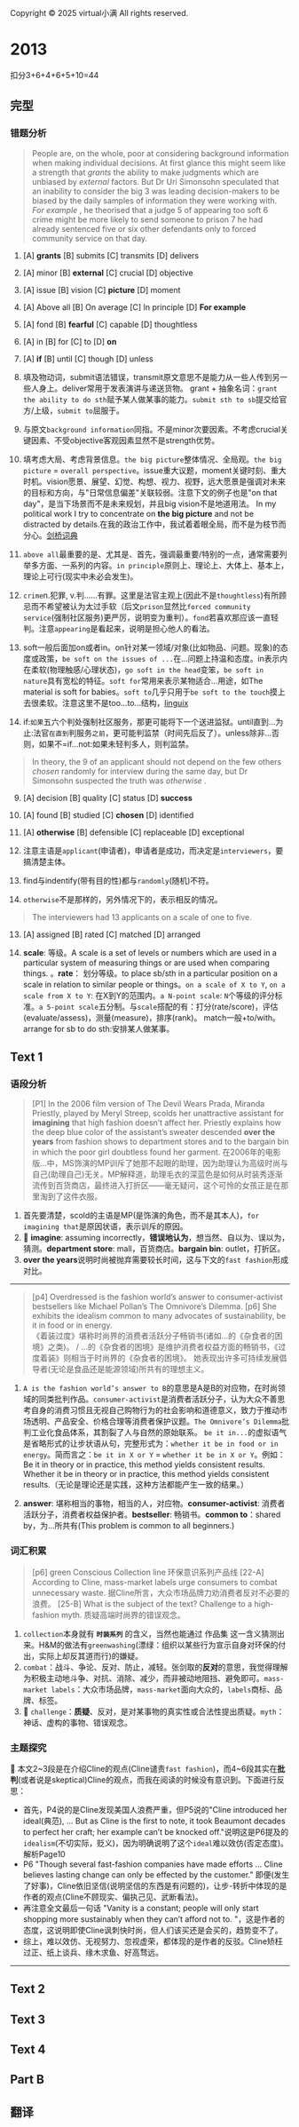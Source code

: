 Copyright © 2025 virtual小满 All rights reserved.
# 2013

扣分3+6+4+6+5+10=44

## 完型

### 错题分析

> People are, on the whole, poor at considering background information when making individual decisions.  At  first glance this might seem like a strength that     *grants*     the ability to make judgments which are unbiased by      *external*      factors. But Dr Uri Simonsohn speculated that an inability to consider the big     3     was leading decision-makers to be biased by the daily samples of information they were working with.     *For example*     , he theorised that a judge     5     of appearing too soft     6      crime might be more likely to send someone to prison    7     he had already sentenced five or six other defendants only to forced community service on that day.
1. [A] **grants**	[B] submits	[C] transmits	[D] delivers
2. [A] minor	[B] **external**	[C] crucial	[D] objective
3. [A] issue	[B] vision	[C] **picture**	[D] moment
4. [A] Above all	[B] On average	[C] In principle	[D] **For example**
5. [A] fond	[B] **fearful**	[C] capable	[D] thoughtless
6. [A] in	[B] for	[C] to	[D] **on**
7. [A] **if**	[B] until	[C] though	[D] unless


1. 填及物动词，submit语法错误，transmit原文意思不是能力从一些人传到另一些人身上。deliver常用于发表演讲与递送货物。
grant + 抽象名词：`grant the ability to do sth`赋予某人做某事的能力。`submit sth to sb`提交给官方/上级，`submit to`屈服于。
2. 与原文`background information`同指。不是minor次要因素。不考虑crucial关键因素、不受objective客观因素显然不是strength优势。
3. 填考虑大局、考虑背景信息。`the big picture`整体情况、全局观。`the big picture` = `overall perspective`。issue重大议题，moment关键时刻、重大时机。vision愿景、展望、幻觉、构想、视力、视野，远大愿景是强调对未来的目标和方向，与"日常信息偏差"关联较弱。注意下文的例子也是"on that day"，是当下场景而不是未来规划，并且big vision不是地道用法。
In my political work I try to concentrate on **the big picture** and not be distracted by details.在我的政治工作中，我试着着眼全局，而不是为枝节而分心。[剑桥词典](https://dictionary.cambridge.org/us/dictionary/english-chinese-traditional/big-bigger-picture?utm_source=chatgpt.com)
4. `above all`最重要的是、尤其是、首先，强调最重要/特别的一点，通常需要列举多方面、一系列的内容。`in principle`原则上、理论上、大体上、基本上，理论上可行(现实中未必会发生)。
5. `crime`n.犯罪, v.判……有罪。这里是法官主观上(因此不是`thoughtless`)有所顾忌而不希望被认为太过手软（后文`prison`显然比`forced community service`(强制社区服务)更严厉，说明变为重判）。`fond`若喜欢那应该一直轻判。注意`appearing`是看起来，说明是担心他人的看法。
6. soft一般后面加on或者in。on针对某一领域/对象(比如物品、问题。现象)的态度或政策，`be soft on the issues of ...`在...问题上持温和态度。in表示内在柔软(物理触感/心理状态)，`go soft in the head`变笨，`be soft in nature`具有宽松的特征。`soft for`常用来表示某物适合…用途，如The material is soft for babies。`soft to`几乎只用于`be soft to the touch`摸上去很柔软。注意这里不是too...to...结构，[linguix](https://linguix.com/english/preposition/preposition-before-noun/view/soft-on-soft-in)
7. if:`如果`五六个判处强制社区服务，那更可能将下一个送进监狱。until直到...为止:法官`在直到`判服务`之前`，更可能判监禁（时间先后反了）。unless除非...否则，如果不=if...not:如果未轻判多人，则判监禁。

> In  theory, the   9   of an applicant should not depend on the few others  *chosen*   randomly for interview during the same day, but Dr Simonsohn suspected the truth was    *otherwise*   .
9. [A] decision	[B] quality	[C] status	[D] **success**
10. [A] found	[B] studied	[C] **chosen**	[D] identified
11. [A] **otherwise**	[B] defensible	[C] replaceable	[D] exceptional

9. 注意主语是`applicant`(申请者)，申请者是成功，而决定是`interviewers`，要搞清楚主体。
10. find与indentify(带有目的性)都与`randomly`(随机)不符。
11. `otherwise`不是那样的，另外情况下的，表示相反的情况。

> The  interviewers had     13     applicants  on a scale  of one  to five. 
13. [A] assigned	[B] rated	[C] matched	[D] arranged

13. **scale**: 等级。A scale is a set of levels or numbers which are used in a particular system of measuring things or are used when comparing things. 。**rate**： 划分等级。to place sb/sth in a particular position on a scale in relation to similar people or things。`on a scale of X to Y`, `on a scale from X to Y`: 在X到Y的范围内。`a N-point scale`: `N`个等级的评分标准。`a 5-point scale`五分制。与`scale`搭配的有：打分(rate/score)，评估(evaluate/assess)，测量(measure)，排序(rank)。
match一般+to/with。arrange for sb to do sth:安排某人做某事。

## Text 1

### 语段分析

> [P1] In the 2006 film version of The Devil Wears Prada, Miranda Priestly, played by Meryl Streep, scolds her unattractive assistant for **imagining** that high fashion doesn’t affect her. Priestly explains how the deep blue color of the assistant’s sweater descended **over the years** from fashion shows to department stores and to the bargain bin in which the poor girl doubtless found her garment.
在2006年的电影版...中，MS饰演的MP训斥了她那不起眼的助理，因为助理认为高级时尚与自己(助理自己)无关。MP解释道，助理毛衣的深蓝色是如何从时装秀逐渐流传到百货商店，最终进入打折区——毫无疑问，这个可怜的女孩正是在那里淘到了这件衣服。

1. 首先要清楚，scold的主语是MP(是饰演的角色，而不是其本人)，`for imagining that`是原因状语，表示训斥的原因。
2. 📌 **imagine**: assuming incorrectly，**错误地认为**，想当然、自以为、误以为，猜测。**department store**: mall，百货商店。**bargain bin**: outlet，打折区。
3. **over the years**说明时尚被抛弃需要较长时间，这与下文的`fast fashion`形成对比。

---

> [p4] Overdressed is the fashion world’s answer to consumer-activist bestsellers like Michael Pollan’s The Omnivore’s Dilemma. 
  [p6] She exhibits the idealism common to many advocates of sustainability, be it in food or in energy.  
  《着装过度》堪称时尚界的消费者活跃分子畅销书(诸如...的《杂食者的困境》之类)。 / ...的《杂食者的困境》是维护消费者权益方面的畅销书，《过度着装》则相当于时尚界的《杂食者的困境》。
  她表现出许多可持续发展倡导者(无论是食品还是能源领域)所共有的理想主义。

1. `A is the fashion world’s answer to B`的意思是A是B的对应物，在时尚领域的同类批判作品。`consumer-activist`是消费者活跃分子，认为大众不善思考自身的消费习惯且无视自己购物行为的社会影响和道德意义，致力于推动市场透明、产品安全、价格合理等消费者保护议题。`The Omnivore’s Dilemma`批判工业化食品体系，其割裂了人与自然的原始联系。
`be it in...`的虚拟语气是省略形式的让步状语从句，完整形式为：`whether it be in food or in energy`。简而言之：`be it in X or Y` = `whether it be in X or Y`。例如：Be it in theory or in practice, this method yields consistent results. Whether it be in theory or in practice, this method yields consistent results.（无论是理论还是实践，这种方法都能产生一致的结果。）

2. **answer**: 堪称相当的事物，相当的人，对应物。**consumer-activist**: 消费者活跃分子，消费者权益保护者。**bestseller**: 畅销书。**common to**：shared by，为…所共有(This problem is common to all beginners.)

### 词汇积累


> [p6] green Conscious Collection line
 环保意识系列产品线
  [22-A] According to Cline, mass-market labels urge consumers to combat unnecessary waste.
 据Cline所言，大众市场品牌力劝消费者反对不必要的浪费。 
  [25-B] What is the subject of the text?  Challenge to a high-fashion myth.
 质疑高端时尚界的错误观念。

1. `collection`本身就有 **`时装系列`** 的含义，当然也能通过 作品集 这一含义猜测出来。H&M的做法有`greenwashing`(漂绿：组织以某些行为宣示自身对环保的付出，实际上却反其道而行)的嫌疑。
2. `combat`：战斗、争论、反对、防止，减轻。张剑取的**反对**的意思，我觉得理解为积极主动地斗争、对抗、消除、减少，而非被动地阻挡、避免即可。`mass-market labels`：大众市场品牌，`mass-market`面向大众的，`labels`商标、品牌、标签。
3. 📌 `challenge`：**质疑**、反对，是对某事物的真实性或合法性提出质疑。`myth`：神话、虚构的事物、错误观念。

### 主题探究

🎯 本文2~3段是在介绍Cline的观点(Cline谴责`fast fashion`)，而4~6段其实在**批判**(或者说是skeptical)Cline的观点，而我在阅读的时候没有意识到。下面进行反思：
- 首先，P4说的是Cline发现美国人浪费严重，但P5说的"Cline introduced her ideal(典范), ... But as Cline is the first to note, it took Beaumont decades to perfect her craft; her example can’t be knocked off."说明这是P6提及的`idealism`(不切实际，贬义)，因为明确说明了这个`ideal`难以效仿(否定态度)。解析Page10
- P6 "Though several fast-fashion companies have made efforts ... Cline believes lasting change can only be effected by the customer." 即便(发生了好事)，Cline依旧坚信(说明坚信的东西是有问题的)，让步-转折中体现的是作者的观点(Cline不顾现实、偏执己见、武断看法)。
- 再注意全文最后一句话 "Vanity is a constant; people will only start shopping more sustainably when they can’t afford not to. "，这是作者的态度，这说明即使Cline讽刺快时尚，但人们该买还是会买的，趋势变不了。
- 综上，难以效仿、无视努力、忽视虚荣，都体现的是作者的反驳。Cline矫枉过正、纸上谈兵、缘木求鱼、好高骛远。


---

## Text 2

## Text 3

## Text 4

## Part B

## 翻译

